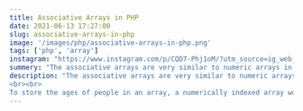 ```yaml
---
title: Associative Arrays in PHP
date: 2021-06-13 17:27:00
slug: associative-arrays-in-php
image: '/images/php/associative-arrays-in-php.png'
tags: ['php', 'array']
instagram: "https://www.instagram.com/p/CQD7-Phj1oM/?utm_source=ig_web_copy_link"
summery: "The associative arrays are very similar to numeric arrays in term of functionality but they are different in terms of their index."
description: "The associative arrays are very similar to numeric arrays in term of functionality but they are different in terms of their index. Associative array will have their index as string so that you can establish a strong association between key and values.
<br><br>
To store the ages of people in an array, a numerically indexed array would not be the best choice. Instead, we could use the people names as the keys in our associative array, and the value would be their age."
---
```

